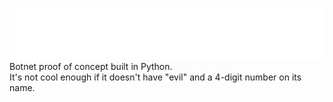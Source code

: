 ![evilnet3k_ascii_logo](https://raw.githubusercontent.com/nothing4free/evilnet3000/main/evilnet-white.png)
Botnet proof of concept built in Python. <br>
It's not cool enough if it doesn't have "evil" and a 4-digit number on its name.
